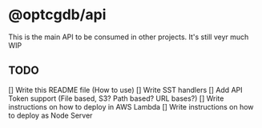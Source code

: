 # @optcgdb/api

This is the main API to be consumed in other projects. It's still veyr much WIP

## TODO

[] Write this README file (How to use)
[] Write SST handlers
[] Add API Token support (File based, S3? Path based? URL bases?)
[] Write instructions on how to deploy in AWS Lambda
[] Write instructions on how to deploy as Node Server
